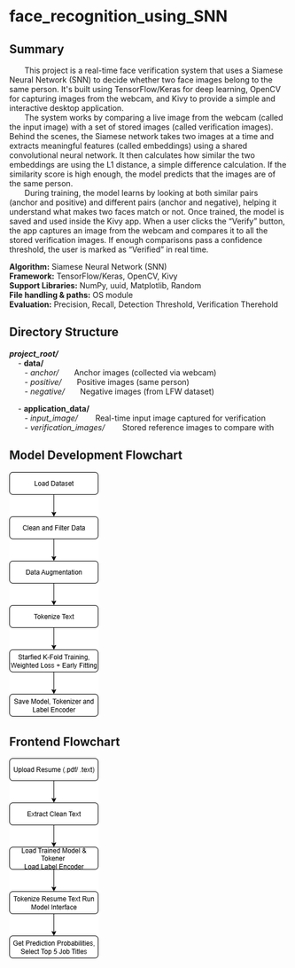 # face_recognition_using_SNN

## Summary  
&nbsp;&nbsp;&nbsp;&nbsp;&nbsp;&nbsp; This project is a real-time face verification system that uses a Siamese Neural Network (SNN) to decide whether two face images belong to the same person. It's built using TensorFlow/Keras for deep learning, OpenCV for capturing images from the webcam, and Kivy to provide a simple and interactive desktop application.  
&nbsp;&nbsp;&nbsp;&nbsp;&nbsp;&nbsp; The system works by comparing a live image from the webcam (called the input image) with a set of stored images (called verification images). Behind the scenes, the Siamese network takes two images at a time and extracts meaningful features (called embeddings) using a shared convolutional neural network. It then calculates how similar the two embeddings are using the L1 distance, a simple difference calculation. If the similarity score is high enough, the model predicts that the images are of the same person.  
&nbsp;&nbsp;&nbsp;&nbsp;&nbsp;&nbsp; During training, the model learns by looking at both similar pairs (anchor and positive) and different pairs (anchor and negative), helping it understand what makes two faces match or not. Once trained, the model is saved and used inside the Kivy app. When a user clicks the “Verify” button, the app captures an image from the webcam and compares it to all the stored verification images. If enough comparisons pass a confidence threshold, the user is marked as “Verified” in real time.

**Algorithm:** Siamese Neural Network (SNN)  
**Framework:** TensorFlow/Keras, OpenCV, Kivy  
**Support Libraries:** NumPy, uuid, Matplotlib, Random	   
**File handling & paths:** OS module   
**Evaluation:** Precision, Recall, Detection Threshold, Verification Therehold   

## Directory Structure
***project_root/***   
&nbsp;&nbsp;&nbsp; - **data/**    
&nbsp;&nbsp;&nbsp;&nbsp;&nbsp;&nbsp; - *anchor/*        &nbsp;&nbsp;&nbsp;&nbsp;&nbsp;&nbsp;Anchor images (collected via webcam)      
&nbsp;&nbsp;&nbsp;&nbsp;&nbsp;&nbsp; - *positive/*      &nbsp;&nbsp;&nbsp;&nbsp;&nbsp;&nbsp;Positive images (same person)     
&nbsp;&nbsp;&nbsp;&nbsp;&nbsp;&nbsp; - *negative/*      &nbsp;&nbsp;&nbsp;&nbsp;&nbsp;&nbsp;Negative images (from LFW dataset)     

&nbsp;&nbsp;&nbsp; - **application_data/**     
&nbsp;&nbsp;&nbsp;&nbsp;&nbsp;&nbsp; - *input_image/*          &nbsp;&nbsp;&nbsp;&nbsp;&nbsp;&nbsp; Real-time input image captured for verification      
&nbsp;&nbsp;&nbsp;&nbsp;&nbsp;&nbsp; - *verification_images/*  &nbsp;&nbsp;&nbsp;&nbsp;&nbsp;&nbsp; Stored reference images to compare with        


## Model Development Flowchart
![Alt text](model_development.png)     

## Frontend Flowchart
![Alt text](frontend.png)

